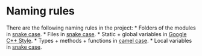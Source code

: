 # Naming rules

There are the following naming rules in the project:
    * Folders of the modules in [snake case](https://en.wikipedia.org/wiki/Snake_case).
    * Files in [snake case](https://en.wikipedia.org/wiki/Snake_case).
    * Static + global variables in [Google C++ Style](https://google.github.io/styleguide/cppguide.html#Static_and_Global_Variables).
    * Types + methods + functions in [camel case](https://en.wikipedia.org/wiki/Camel_case).
    * Local variables in [snake case](https://en.wikipedia.org/wiki/Snake_case).
